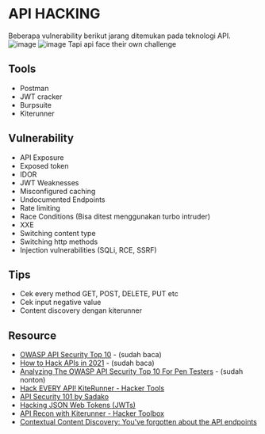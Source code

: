 # API HACKING
Beberapa vulnerability berikut jarang ditemukan pada teknologi API.
![image](https://user-images.githubusercontent.com/52058660/150070419-a8f2f689-9469-44ad-9133-63f3a3ca540f.png)
![image](https://user-images.githubusercontent.com/52058660/150070524-daabb401-3876-4e50-8cc0-ce0bb7deccd2.png)
Tapi api face their own challenge


## Tools
- Postman
- JWT cracker
- Burpsuite
- Kiterunner


## Vulnerability
- API Exposure
- Exposed token
- IDOR
- JWT Weaknesses
- Misconfigured caching
- Undocumented Endpoints
- Rate limiting
- Race Conditions (Bisa ditest menggunakan turbo intruder)
- XXE
- Switching content type
- Switching http methods
- Injection vulnerabilities (SQLi, RCE, SSRF)

## Tips
- Cek every method GET, POST, DELETE, PUT etc
- Cek input negative value
- Content discovery dengan kiterunner


## Resource
- [OWASP API Security Top 10](https://github.com/OWASP/API-Security) - (sudah baca)
- [How to Hack APIs in 2021](https://labs.detectify.com/2021/08/10/how-to-hack-apis-in-2021/) - (sudah baca)
- [Analyzing The OWASP API Security Top 10 For Pen Testers](https://www.youtube.com/watch?v=5UTHUZ3NGfw) - (sudah nonton)
- [Hack EVERY API! KiteRunner - Hacker Tools](https://www.youtube.com/watch?v=vrOXmxNZ3zQ)
- [API Security 101 by Sadako](https://www.youtube.com/watch?v=ijalD2NkRFg&t=13s)
- [Hacking JSON Web Tokens (JWTs)](https://medium.com/swlh/hacking-json-web-tokens-jwts-9122efe91e4a)
- [API Recon with Kiterunner - Hacker Toolbox](https://www.youtube.com/watch?v=hNs8fpWfcyU)
- [Contextual Content Discovery: You've forgotten about the API endpoints](https://blog.assetnote.io/2021/04/05/contextual-content-discovery/)
